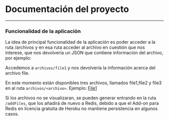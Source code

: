 # Documentación del proyecto
---
### Funcionalidad de la aplicación

La idea de  principal funcionalidad de la aplicación es poder acceder a la ruta /archivos y en esa ruta acceder al archivo en cuestión que nos interese, que nos devolvería un JSON que contiene información del archivo, por ejemplo:  

Accedemos a ``archivos/file1`` y nos devolvería la información acerca del archivo file.    

En este momento están disponibles tres archivos, llamados file1,file2 y file3 en al ruta ``archivos/<archivo>``. Ejemplo: [File1](https://filecnc.herokuapp.com/archivos/file1)

Si los archivos no se visualizaran, se pueden generar entrando en la ruta ``/addFiles``, que los añadirá de nuevo a Redis, debido a que el Add-on para Redis en licencia gratuita de Heroku no mantiene persistencia en algunos casos.  
